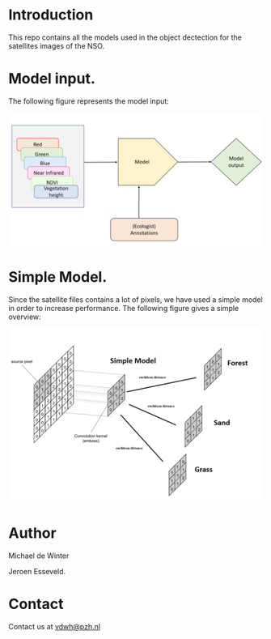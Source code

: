 # Introduction 

This repo contains all the models used in the object dectection for the satellites images of the NSO.


# Model input.

The following figure represents the model input:

![Alt text](basic_model_input.PNG?raw=true "Title")

# Simple Model.

Since the satellite files contains a lot of pixels, we have used a simple model in order to increase performance.
The following figure gives a simple overview:

![Alt text](simple_model.PNG?raw=true "Title")


# Author
Michael de Winter

Jeroen Esseveld.
# Contact

Contact us at vdwh@pzh.nl


